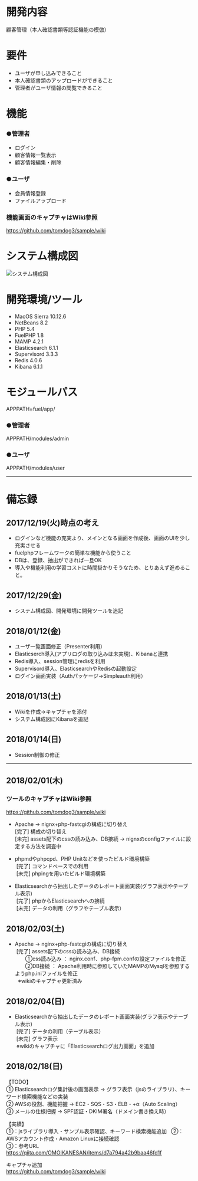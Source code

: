 # 開発内容
顧客管理（本人確認書類等認証機能の模倣）

# 要件
- ユーザが申し込みできること
- 本人確認書類のアップロードができること
- 管理者がユーザ情報の閲覧できること

# 機能
### ●管理者
- ログイン
- 顧客情報一覧表示
- 顧客情報編集・削除

### ●ユーザ
- 会員情報登録
- ファイルアップロード

### 機能画面のキャプチャはWiki参照
https://github.com/tomdog3/sample/wiki

# システム構成図
![システム構成図](https://user-images.githubusercontent.com/34684487/34906148-5d44ca98-f8aa-11e7-805a-6bc5e0b9cfd9.png)


# 開発環境/ツール
- MacOS Sierra 10.12.6
- NetBeans 8.2
- PHP 5.4
- FuelPHP 1.8
- MAMP 4.2.1
- Elasticsearch 6.1.1
- Supervisord 3.3.3
- Redis 4.0.6
- Kibana 6.1.1

# モジュールパス
APPPATH=fuel/app/

### ●管理者
APPPATH/modules/admin

### ●ユーザ
APPPATH/modules/user

---

# 備忘録
## 2017/12/19(火)時点の考え
- ログインなど機能の充実より、メインとなる画面を作成後、画面のUIを少し充実させる
- fuelphpフレームワークの簡単な機能から使うこと
- DBは、登録、抽出ができれば一旦OK
- 導入や機能利用の学習コストに時間掛かりそうなため、とりあえず進めること。

## 2017/12/29(金)
- システム構成図、開発環境に開発ツールを追記

## 2018/01/12(金)
- ユーザ一覧画面修正（Presenter利用）
- Elasticserch導入(アプリログの取り込みは未実現)、Kibanaと連携
- Redis導入、session管理にredisを利用
- Supervisord導入、ElasticsearchやRedisの起動設定
- ログイン画面実装（Authパッケージ->Simpleauth利用）

## 2018/01/13(土)
- Wikiを作成->キャプチャを添付
- システム構成図にKibanaを追記

## 2018/01/14(日)
- Session制御の修正

---

## 2018/02/01(木)
### ツールのキャプチャはWiki参照
https://github.com/tomdog3/sample/wiki

- Apache → nignx+php-fastcgiの構成に切り替え  
  [完了] 構成の切り替え  
  [未完] assets配下のcssの読み込み、DB接続 → nignxのconfigファイルに設定する方法を調査中  

- phpmdやphpcpd、PHP Unitなどを使ったビルド環境構築  
  [完了] コマンドベースでの利用  
  [未完] phpingを用いたビルド環境構築  
  
- Elasticsearchから抽出したデータのレポート画面実装(グラフ表示やテーブル表示)  
  [完了] phpからElasticsearchへの接続  
  [未完] データの利用（グラフやテーブル表示）  

## 2018/02/03(土)
- Apache → nginx+php-fastcgiの構成に切り替え  
  [完了] assets配下のcssの読み込み、DB接続  
  　　①css読み込み ： nginx.conf、php-fpm.confの設定ファイルを修正  
   　　②DB接続 ： Apache利用時に参照していたMAMPのMysqlを参照するようphp.iniファイルを修正  
   ※wikiのキャプチャ更新済み

## 2018/02/04(日)
- Elasticsearchから抽出したデータのレポート画面実装(グラフ表示やテーブル表示)  
  [完了] データの利用（テーブル表示）  
  [未完] グラフ表示  
  ※wikiのキャプチャに「Elasticsearchログ出力画面」を追加
  
## 2018/02/18(日)
【TODO】  
① Elasticsearchログ集計後の画面表示 → グラフ表示（jsのライブラリ）、キーワード検索機能などの実装  
② AWSの役割、機能把握 → EC2・SQS・S3・ELB・+α（Auto Scaling）  
③ メールの仕様把握 → SPF認証・DKIM署名（ドメイン書き換え時）  
  
【実績】  
①：jsライブラリ導入・サンプル表示確認、キーワード検索機能追加  
②：AWSアカウント作成・Amazon Linuxに接続確認  
③：参考URL https://qiita.com/OMOIKANESAN/items/d7a794a42b9baa46fd1f  

キャプチャ追加  
https://github.com/tomdog3/sample/wiki
